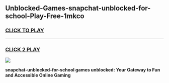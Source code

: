 
## Unblocked-Games-snapchat-unblocked-for-school-Play-Free-1mkco
<h3>
<a href="https://premium76.site?title=snapchat-unblocked-for-school&ref=19M">CLICK TO PLAY</a></h3>
<hr>

<h3>
<a href="https://premium76.site?title=snapchat-unblocked-for-school&ref=19M">CLICK 2 PLAY</a>
  
</h3>

<a href="https://premium76.site?title=snapchat-unblocked-for-school&ref=19M"><img src="https://clearcache.store/games.png"></a>


**snapchat-unblocked-for-school games unblocked: Your Gateway to Fun and Accessible Online Gaming**
